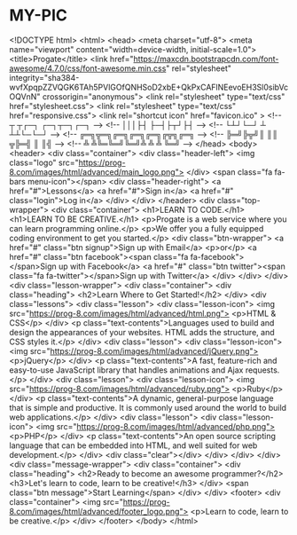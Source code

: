 # MY-PIC
&lt;!DOCTYPE html> &lt;html> &lt;head>   &lt;meta charset="utf-8">   &lt;meta name="viewport" content="width=device-width, initial-scale=1.0">   &lt;title>Progate&lt;/title>   &lt;link href="https://maxcdn.bootstrapcdn.com/font-awesome/4.7.0/css/font-awesome.min.css" rel="stylesheet" integrity="sha384-wvfXpqpZZVQGK6TAh5PVlGOfQNHSoD2xbE+QkPxCAFlNEevoEH3Sl0sibVcOQVnN" crossorigin="anonymous">   &lt;link rel="stylesheet" type="text/css" href="stylesheet.css">   &lt;link rel="stylesheet" type="text/css" href="responsive.css">   &lt;link rel="shortcut icon" href="favicon.ico" >   &lt;!--     ┬ ┬┌─┐  ┌─┐┬─┐┌─┐        -->   &lt;!--     │││├┤   ├─┤├┬┘├┤         -->   &lt;!--     └┴┘└─┘  ┴ ┴┴└─└─┘        -->   &lt;!--     ╔═╗╦═╗╔═╗╔═╗╔═╗╔╦╗╔═╗    -->   &lt;!--     ╠═╝╠╦╝║ ║║ ╦╠═╣ ║ ║╣     -->   &lt;!--     ╩  ╩╚═╚═╝╚═╝╩ ╩ ╩ ╚═╝    --> &lt;/head> &lt;body>     &lt;header>       &lt;div class="container">         &lt;div class="header-left">           &lt;img class="logo" src="https://prog-8.com/images/html/advanced/main_logo.png">         &lt;/div>         &lt;span class="fa fa-bars menu-icon">&lt;/span>         &lt;div class="header-right">           &lt;a href="#">Lessons&lt;/a>           &lt;a href="#">Sign in&lt;/a>           &lt;a href="#" class="login">Log in&lt;/a>         &lt;/div>       &lt;/div>     &lt;/header>     &lt;div class="top-wrapper">       &lt;div class="container">         &lt;h1>LEARN TO CODE.&lt;/h1>         &lt;h1>LEARN TO BE CREATIVE.&lt;/h1>         &lt;p>Progate is a web service where you can learn programming online.&lt;/p>         &lt;p>We offer you a fully equipped coding environment to get you started.&lt;/p>         &lt;div class="btn-wrapper">           &lt;a href="#" class="btn signup">Sign up with Email&lt;/a>           &lt;p>or&lt;/p>           &lt;a href="#" class="btn facebook">&lt;span class="fa fa-facebook">&lt;/span>Sign up with Facebook&lt;/a>           &lt;a href="#" class="btn twitter">&lt;span class="fa fa-twitter">&lt;/span>Sign up with Twitter&lt;/a>         &lt;/div>       &lt;/div>     &lt;/div>     &lt;div class="lesson-wrapper">       &lt;div class="container">         &lt;div class="heading">           &lt;h2>Learn Where to Get Started!&lt;/h2>         &lt;/div>         &lt;div class="lessons">           &lt;div class="lesson">             &lt;div class="lesson-icon">               &lt;img src="https://prog-8.com/images/html/advanced/html.png">               &lt;p>HTML &amp; CSS&lt;/p>             &lt;/div>             &lt;p class="text-contents">Languages used to build and design the appearances of your websites. HTML adds the structure, and CSS styles it.&lt;/p>           &lt;/div>           &lt;div class="lesson">             &lt;div class="lesson-icon">               &lt;img src="https://prog-8.com/images/html/advanced/jQuery.png">               &lt;p>jQuery&lt;/p>             &lt;/div>             &lt;p class="text-contents">A fast, feature-rich and easy-to-use JavaScript library that handles animations and Ajax requests.&lt;/p>           &lt;/div>           &lt;div class="lesson">             &lt;div class="lesson-icon">               &lt;img src="https://prog-8.com/images/html/advanced/ruby.png">               &lt;p>Ruby&lt;/p>             &lt;/div>             &lt;p class="text-contents">A dynamic, general-purpose language that is simple and productive. It is commonly used around the world to build web applications.&lt;/p>           &lt;/div>           &lt;div class="lesson">             &lt;div class="lesson-icon">               &lt;img src="https://prog-8.com/images/html/advanced/php.png">               &lt;p>PHP&lt;/p>             &lt;/div>             &lt;p class="text-contents">An open source scripting language that can be embedded into HTML, and well suited for web development.&lt;/p>           &lt;/div>           &lt;div class="clear">&lt;/div>         &lt;/div>       &lt;/div>     &lt;/div>     &lt;div class="message-wrapper">       &lt;div class="container">         &lt;div class="heading">           &lt;h2>Ready to become an awesome programmer?&lt;/h2>           &lt;h3>Let's learn to code, learn to be creative!&lt;/h3>         &lt;/div>         &lt;span class="btn message">Start Learning&lt;/span>       &lt;/div>     &lt;/div>     &lt;footer>       &lt;div class="container">         &lt;img src="https://prog-8.com/images/html/advanced/footer_logo.png">         &lt;p>Learn to code, learn to be creative.&lt;/p>       &lt;/div>     &lt;/footer>   &lt;/body> &lt;/html>

